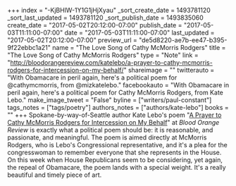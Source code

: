 +++
index = "-KjBHlW-1Y1G1jHjXyau"
_sort_create_date = 1493781120
_sort_last_updated = 1493781120
_sort_publish_date = 1493835060
create_date = "2017-05-02T20:12:00-07:00"
publish_date = "2017-05-03T11:11:00-07:00"
date = "2017-05-03T11:11:00-07:00"
last_updated = "2017-05-02T20:12:00-07:00"
preview_url = "de5d8220-ae7b-ee47-b395-9f22ebbc1a21"
name = "The Love Song of Cathy McMorris Rodgers"
title = "The Love Song of Cathy McMorris Rodgers"
type = "Note"
link = "http://bloodorangereview.com/katelebo/a-prayer-to-cathy-mcmorris-rodgers-for-intercession-on-my-behalf/"
shareimage = ""
twitterauto = "With Obamacare in peril again, here's a political poem for @cathymcmorris, from @mizkatelebo."
facebookauto = "With Obamacare in peril again, here's a political poem for Cathy McMorris Rodgers, from Kate Lebo."
make_image_tweet = "False"
byline = ["writers/paul-constant"]
tags_notes = ["tags/poetry"]
authors_notes = ["authors/kate-lebo"]
books = ""
+++
Spokane-by-way-of-Seattle author Kate Lebo's poem "[A Prayer to Cathy McMorris Rodgers for Intercession on My Behalf](http://bloodorangereview.com/katelebo/a-prayer-to-cathy-mcmorris-rodgers-for-intercession-on-my-behalf/)" at *Blood Orange Review* is exactly what a political poem should be: it is reasonable, and passionate, and meaningful. The poem is aimed directly at McMorris Rodgers, who is Lebo's Congressional representative, and it's a plea for the congresswoman to remember everyone that she represents in the House. On this week when House Republicans seem to be considering, yet again, the repeal of Obamacare, the poem lands with a special weight. It's a really beautiful and timely piece of art.